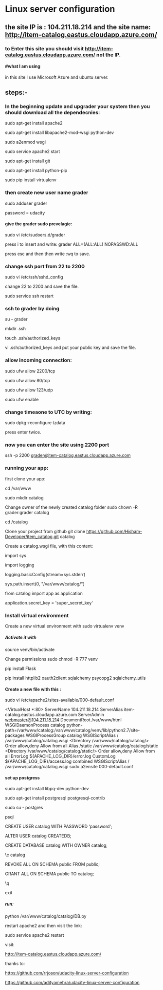 #  Linux server configuration
## the site IP is : 104.211.18.214 and the site name: http://item-catalog.eastus.cloudapp.azure.com/
### to Enter this site you should visit http://item-catalog.eastus.cloudapp.azure.com/ not the IP. 
#### #what I am using 
in this site I use Microsoft Azure and ubuntu server.
## steps:-
### In the beginning update and upgrader your system then you should download all the dependecnies:
sudo apt-get install apache2 

sudo apt-get install libapache2-mod-wsgi python-dev 

sudo a2enmod wsgi 

sudo service apache2 start 

sudo apt-get install git 

sudo apt-get install python-pip 

sudo pip install virtualenv 

### then create new user name grader 
sudo adduser grader 

password = udacity 

#### give the grader sudo prevelagie:
sudo vi /etc/sudoers.d/grader 

press i to insert and write: grader ALL=(ALL:ALL) NOPASSWD:ALL 

press esc and then then write :wq to save. 

### change ssh port from 22 to 2200 
sudo vi /etc/ssh/sshd_config 

change 22 to 2200 and save the file. 

sudo service ssh restart 

### ssh to grader by doing 
su - grader 

mkdir .ssh 

touch .ssh/authorized_keys 

vi .ssh/authorized_keys and put your public key and save the file. 

### allow incoming connection: 
sudo ufw allow 2200/tcp 

sudo ufw allow 80/tcp 

sudo ufw allow 123/udp 

sudo ufw enable 

### change timeaone to UTC by writing: 
sudo dpkg-reconfigure tzdata 

press enter twice.  

### now you can enter the site using 2200 port 
ssh -p 2200 grader@item-catalog.eastus.cloudapp.azure.com 

### running your app:
first clone your app: 

cd /var/www 

sudo mkdir catalog 

Change owner of the newly created catalog folder sudo chown -R grader:grader catalog 

cd /catalog 

Clone your project from github git clone https://github.com/Hisham-Developer/item_catalog.git catalog 

Create a catalog.wsgi file, with this content: 

import sys 

import logging 

logging.basicConfig(stream=sys.stderr) 

sys.path.insert(0, "/var/www/catalog/") 

from catalog import app as application 

application.secret_key = 'super_secret_key' 

### Install virtual environment
Create a new virtual environment with sudo virtualenv venv 

##### Activate it with 

source venv/bin/activate 

Change permissions sudo chmod -R 777 venv 

pip install Flask 

pip install httplib2 oauth2client sqlalchemy psycopg2 sqlalchemy_utils 

#### Create a new file with this : 
sudo vi /etc/apache2/sites-available/000-default.conf 

<VirtualHost *:80> 
	ServerName 104.211.18.214
	ServerAlias item-catalog.eastus.cloudapp.azure.com
	ServerAdmin webmaster@104.211.18.214
	DocumentRoot /var/www/html
	WSGIDaemonProcess catalog python-path=/var/www/catalog:/var/www/catalog/venv/lib/python2.7/site-packages
	WSGIProcessGroup catalog
        WSGIScriptAlias / /var/www/catalog/catalog.wsgi
        <Directory /var/www/catalog/catalog/>
            Order allow,deny
            Allow from all
        </Directory>
        Alias /static /var/www/catalog/catalog/static
        <Directory /var/www/catalog/catalog/static/>
            Order allow,deny
            Allow from all
    	</Directory>
	ErrorLog ${APACHE_LOG_DIR}/error.log
	CustomLog ${APACHE_LOG_DIR}/access.log combined
	WSGIScriptAlias / /var/www/catalog/catalog.wsgi
</VirtualHost>
 sudo a2ensite 000-default.conf 
 
 #### set up postgress 
sudo apt-get install libpq-dev python-dev  

sudo apt-get install postgresql postgresql-contrib 

sudo su - postgres 

psql 

CREATE USER catalog WITH PASSWORD 'password'; 

ALTER USER catalog CREATEDB; 

CREATE DATABASE catalog WITH OWNER catalog; 

\c catalog 

REVOKE ALL ON SCHEMA public FROM public; 

GRANT ALL ON SCHEMA public TO catalog; 

\q 

exit 

##### run:
python /var/www/catalog/catalog/DB.py 

restart apache2 and then visit the link: 

sudo service apache2 restart

visit: 

http://item-catalog.eastus.cloudapp.azure.com/


thanks to: 

https://github.com/rrjoson/udacity-linux-server-configuration  


https://github.com/adityamehra/udacity-linux-server-configuration

